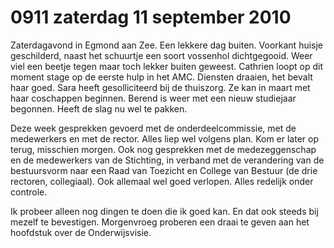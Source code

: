 # 0911 zaterdag 11 september 2010
Zaterdagavond in Egmond aan Zee. Een lekkere dag buiten. Voorkant huisje geschilderd, naast het schuurtje een soort vossenhol dichtgegooid. Weer viel een beetje tegen maar toch lekker buiten geweest. Cathrien loopt op dit moment stage op de eerste hulp in het AMC. Diensten draaien, het bevalt haar goed. Sara heeft gesolliciteerd bij de thuiszorg. Ze kan in maart met haar coschappen beginnen. Berend is weer met een nieuw studiejaar begonnen. Heeft de slag nu wel te pakken.
 
Deze week gesprekken gevoerd met de onderdeelcommissie, met de medewerkers en met de rector. Alles liep wel volgens plan. Kom er later op terug, misschien morgen. Ook nog gesprekken met de medezeggenschap en de medewerkers van de Stichting, in verband met de verandering van de bestuursvorm naar een Raad van Toezicht en College van Bestuur (de drie rectoren, collegiaal). Ook allemaal wel goed verlopen. Alles redelijk onder controle.
 
Ik probeer alleen nog dingen te doen die ik goed kan. En dat ook steeds bij mezelf te bevestigen. Morgenvroeg proberen een draai te geven aan het hoofdstuk over de Onderwijsvisie.
